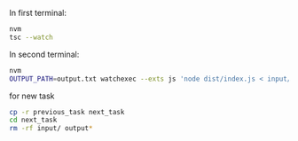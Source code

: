 In first terminal:

```bash
nvm
tsc --watch
```

In second terminal:

```bash
nvm
OUTPUT_PATH=output.txt watchexec --exts js 'node dist/index.js < input/input03.txt
```

for new task

```bash
cp -r previous_task next_task
cd next_task
rm -rf input/ output*
```